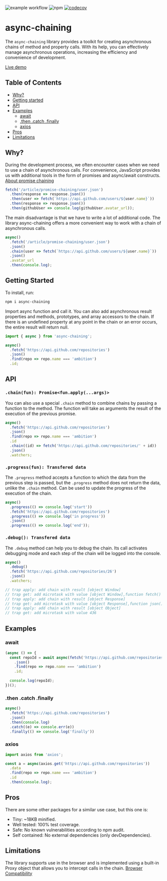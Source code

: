 ![example workflow](https://github.com/alexeybelousov/async-chaining/actions/workflows/publish.yml/badge.svg)
![npm](https://img.shields.io/npm/v/async-chaining)
[![codecov](https://codecov.io/gh/alexeybelousov/async-chaining/branch/master/graph/badge.svg?token=9V8O20Q3BL)](https://codecov.io/gh/alexeybelousov/async-chaining)

# async-chaining
The `async-chaining` library provides a toolkit for creating asynchronous chains of method and property calls. With its help, you can effectively manage asynchronous operations, increasing the efficiency and convenience of development.

[Live demo](https://stackblitz.com/edit/js-ahx1ra?file=index.ts)

## Table of Contents
- [Why?](#why)
- [Getting started](#getting-started)
- [API](#api)
- [Examples](#examples)
  - [await](#await)
  - [.then .catch .finally](#then-catch-finally)
  - [axios](#axios)
- [Pros](#pros)
- [Limitations](#limitations)

## Why?
During the development process, we often encounter cases when we need to use a chain of asynchronous calls. For convenience, JavaScript provides us with additional tools in the form of promises and async/await constructs.
[About promise chaining](https://javascript.info/promise-chaining)
```js
fetch('/article/promise-chaining/user.json')
  .then(response => response.json())
  .then(user => fetch(`https://api.github.com/users/${user.name}`))
  .then(response => response.json())
  .then(githubUser => console.log(githubUser.avatar_url));
```
The main disadvantage is that we have to write a lot of additional code.
The library async-chaining offers a more convenient way to work with a chain of asynchronous calls.
```js
async()
  .fetch('/article/promise-chaining/user.json')
  .json()
  .chain(user => fetch(`https://api.github.com/users/${user.name}`))
  .json()
  .avatar_url
  .then(console.log);
```
## Getting Started
To install, run:
```bash
npm i async-chaining
```
Import async function and call it. You can also add asynchronous result properties and methods, prototypes, and array accessors to the chain. If there is an undefined property at any point in the chain or an error occurs, the entire result will return null.
```js
import { async } from 'async-chaining';

async()
  .fetch('https://api.github.com/repositories')
  .json()
  .find(repo => repo.name === 'ambition')
  .id;
```

## API
### `.chain(fun): Promise<fun.apply(...args)>`
You can also use a special `.chain` method to combine chains by passing a function to the method.
The function will take as arguments the result of the execution of the previous promise.
```js
async()
  .fetch('https://api.github.com/repositories')
  .json()
  .find(repo => repo.name === 'ambition')
  .id
  .chain((id) => fetch('https://api.github.com/repositories/' + id))
  .json()
  .watchers;
```
### `.progress(fun): Transfered data`
The `.progress` method accepts a function to which the data from the previous step is passed, but the `.progress` method does not return the data, unlike the `.chain` method. Can be used to update the progress of the execution of the chain.
```js
async()
  .progress(() => console.log('start'))
  .fetch('https://api.github.com/repositories')
  .progress(() => console.log('in progress'))
  .json()
  .progress(() => console.log('end'));
```
### `.debug(): Transfered data`
The `.debug` method can help you to debug the chain. Its call activates debugging mode and each step of the chain will be logged into the console.
```js
async()
  .debug()
  .fetch('https://api.github.com/repositories/26')
  .json()
  .watchers;

// trap apply: add chain with result [object Window]
// trap get: add microtask with value [object Window],function fetch() { [native code] }
// trap apply: add chain with result [object Response]
// trap get: add microtask with value [object Response],function json() { [native code] }
// trap apply: add chain with result [object Object]
// trap get: add microtask with value 436
```

## Examples
### await
```js
(async () => {
  const repoId = await async(fetch('https://api.github.com/repositories'))
    .json()
    .find(repo => repo.name === 'ambition')
    .id;
    
  console.log(repoId);
})();
```
### .then .catch .finally
```js
async()
  .fetch('https://api.github.com/repositories')
  .json()
  .then(console.log)
  .catch((e) => console.err(e))
  .finally(() => console.log('finally'))
```
### axios
```js
import axios from 'axios';

const a = async(axios.get('https://api.github.com/repositories'))
  .data
  .find(repo => repo.name === 'ambition')
  .id
  .then(console.log);
```
## Pros
There are some other packages for a similar use case, but this one is:

- Tiny: ~18KB minified.
- Well tested: 100% test coverage.
- Safe: No known vulnerabilities according to npm audit.
- Self contained: No external dependencies (only devDependencies).

## Limitations
The library supports use in the browser and is implemented using a built-in Proxy object that allows you to intercept calls in the chain.
[Browser Compatibility](https://developer.mozilla.org/en-US/docs/Web/JavaScript/Reference/Global_Objects/Proxy#browser_compatibility)
